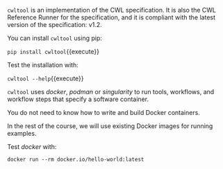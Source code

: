 `cwltool` is an implementation of the CWL specification. It is also the CWL Reference Runner for the specification, and it is compliant with the latest version of the specification: v1.2.

You can install `cwltool` using pip:

`pip install cwltool`{{execute}}

Test the installation with:

`cwltool --help`{{execute}}

`cwltool` uses _docker_, _podman_ or _singularity_ to run tools, workflows, and workflow steps that specify a software container. 

You do not need to know how to write and build Docker containers. 

In the rest of the course, we will use existing Docker images for running examples.

Test _docker_ with: 

`docker run --rm docker.io/hello-world:latest`
